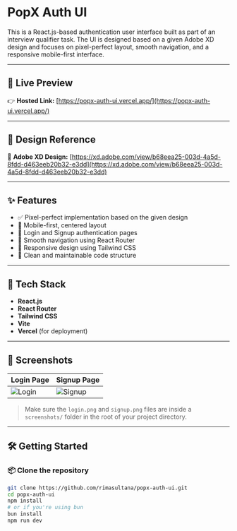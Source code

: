 # PopX Auth UI

This is a React.js-based authentication user interface built as part of an interview qualifier task. The UI is designed based on a given Adobe XD design and focuses on pixel-perfect layout, smooth navigation, and a responsive mobile-first interface.

---

## 🔗 Live Preview

👉 **Hosted Link:** [https://popx-auth-ui.vercel.app/](https://popx-auth-ui.vercel.app/)

---

## 🎨 Design Reference

🔗 **Adobe XD Design:** [https://xd.adobe.com/view/b68eea25-003d-4a5d-8fdd-d463eeb20b32-e3dd](https://xd.adobe.com/view/b68eea25-003d-4a5d-8fdd-d463eeb20b32-e3dd)

---

## ✨ Features

- ✅ Pixel-perfect implementation based on the given design
- 📱 Mobile-first, centered layout
- 🔐 Login and Signup authentication pages
- 🔁 Smooth navigation using React Router
- 💅 Responsive design using Tailwind CSS
- 🧹 Clean and maintainable code structure

---

## 🚀 Tech Stack

- **React.js**
- **React Router**
- **Tailwind CSS**
- **Vite**
- **Vercel** (for deployment)

---

## 📸 Screenshots

| Login Page                          | Signup Page                         |
|-------------------------------------|-------------------------------------|
| ![Login](./screenshots/login.png)   | ![Signup](./screenshots/signup.png) |

> Make sure the `login.png` and `signup.png` files are inside a `screenshots/` folder in the root of your project directory.

---

## 🛠️ Getting Started

### 📦 Clone the repository

```bash
git clone https://github.com/rimasultana/popx-auth-ui.git
cd popx-auth-ui
npm install
# or if you're using bun
bun install
npm run dev
